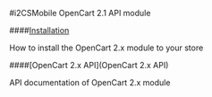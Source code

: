 #i2CSMobile OpenCart 2.1 API module

####[Installation](Installation)

How to install the OpenCart 2.x module to your store

####[OpenCart 2.x API](OpenCart 2.x API) 

API documentation of OpenCart 2.x module
